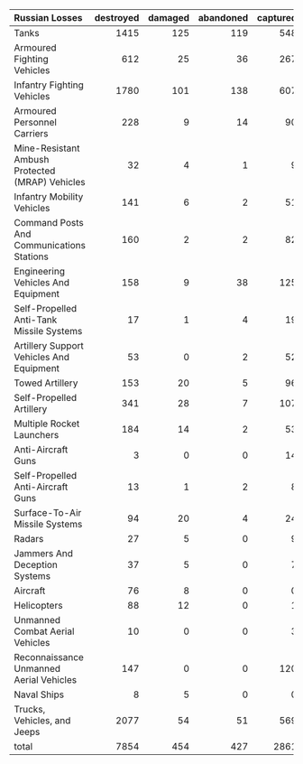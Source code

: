| Russian Losses                                   |   destroyed |   damaged |   abandoned |   captured |   total |
|:-------------------------------------------------|------------:|----------:|------------:|-----------:|--------:|
| Tanks                                            |        1415 |       125 |         119 |        548 |    2207 |
| Armoured Fighting Vehicles                       |         612 |        25 |          36 |        267 |     940 |
| Infantry Fighting Vehicles                       |        1780 |       101 |         138 |        607 |    2626 |
| Armoured Personnel Carriers                      |         228 |         9 |          14 |         90 |     341 |
| Mine-Resistant Ambush Protected  (MRAP) Vehicles |          32 |         4 |           1 |          9 |      46 |
| Infantry Mobility Vehicles                       |         141 |         6 |           2 |         51 |     200 |
| Command Posts And Communications Stations        |         160 |         2 |           2 |         82 |     246 |
| Engineering Vehicles And Equipment               |         158 |         9 |          38 |        125 |     330 |
| Self-Propelled Anti-Tank Missile Systems         |          17 |         1 |           4 |         19 |      41 |
| Artillery Support Vehicles And Equipment         |          53 |         0 |           2 |         52 |     107 |
| Towed Artillery                                  |         153 |        20 |           5 |         96 |     274 |
| Self-Propelled Artillery                         |         341 |        28 |           7 |        107 |     483 |
| Multiple Rocket Launchers                        |         184 |        14 |           2 |         53 |     253 |
| Anti-Aircraft Guns                               |           3 |         0 |           0 |         14 |      17 |
| Self-Propelled Anti-Aircraft Guns                |          13 |         1 |           2 |          8 |      24 |
| Surface-To-Air Missile Systems                   |          94 |        20 |           4 |         24 |     142 |
| Radars                                           |          27 |         5 |           0 |          9 |      41 |
| Jammers And Deception Systems                    |          37 |         5 |           0 |          7 |      49 |
| Aircraft                                         |          76 |         8 |           0 |          0 |      84 |
| Helicopters                                      |          88 |        12 |           0 |          1 |     101 |
| Unmanned Combat Aerial Vehicles                  |          10 |         0 |           0 |          3 |      13 |
| Reconnaissance Unmanned Aerial Vehicles          |         147 |         0 |           0 |        120 |     267 |
| Naval Ships                                      |           8 |         5 |           0 |          0 |      13 |
| Trucks, Vehicles, and Jeeps                      |        2077 |        54 |          51 |        569 |    2751 |
| total                                            |        7854 |       454 |         427 |       2861 |   11596 |